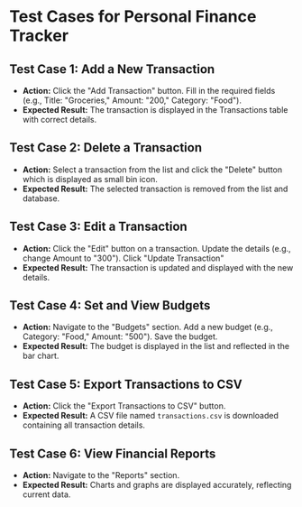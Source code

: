 # Test Cases for Personal Finance Tracker

## Test Case 1: Add a New Transaction
- **Action:** Click the "Add Transaction" button. Fill in the required fields (e.g., Title: "Groceries," Amount: "200," Category: "Food").
- **Expected Result:** The transaction is displayed in the Transactions table with correct details.

## Test Case 2: Delete a Transaction
- **Action:** Select a transaction from the list and click the "Delete" button which is displayed as small bin icon.
- **Expected Result:** The selected transaction is removed from the list and database.

## Test Case 3: Edit a Transaction
- **Action:** Click the "Edit" button on a transaction. Update the details (e.g., change Amount to "300"). Click "Update Transaction"
- **Expected Result:** The transaction is updated and displayed with the new details.

## Test Case 4: Set and View Budgets
- **Action:** Navigate to the "Budgets" section. Add a new budget (e.g., Category: "Food," Amount: "500"). Save the budget.
- **Expected Result:** The budget is displayed in the list and reflected in the bar chart.

## Test Case 5: Export Transactions to CSV
- **Action:** Click the "Export Transactions to CSV" button.
- **Expected Result:** A CSV file named `transactions.csv` is downloaded containing all transaction details.

## Test Case 6: View Financial Reports
- **Action:** Navigate to the "Reports" section.
- **Expected Result:** Charts and graphs are displayed accurately, reflecting current data.
